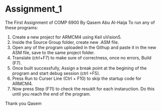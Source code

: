 # Assignment_1
The First Assignment of COMP 6900 By Qasem Abu Al-Haija
To run any of these programs:

1. Create a new project for ARMCM4 using Keil uVision5.
2. Inside the Source Group folder, create new .ASM file.
3. Open any of the program uploaded in the Githup and paste it in the new ASM file, save to the same project folder.
4. Translate (ctrl+F7) to make sure of correctness, once no errors, Build (F7).
5. Once built successfully, Assign a break point at the begining of the program and start debug session (ctrl +F5).
6. Press Run to Curser Line (Ctrl + F10) to skip the startup code for ARMCM4.
7. Now press Step (F11) to check the resuklt for each instaruction. Do this until you reach the end of the program.

Thank you 
Qasem
